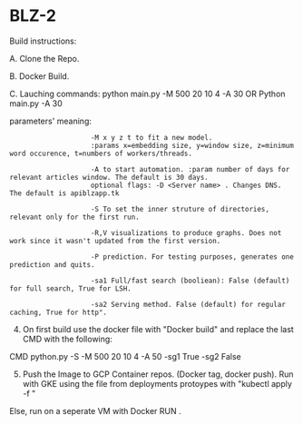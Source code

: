 # BLZ-2

Build instructions:

A. Clone the Repo. 

B. Docker Build.

C. Lauching commands: python main.py -M 500 20 10 4 -A 30 OR Python main.py -A 30
   
   parameters' meaning: 
                        
                        -M x y z t to fit a new model. 
                        :params x=embedding size, y=window size, z=minimum word occurence, t=numbers of workers/threads.
                        
                        -A to start automation. :param number of days for relevant articles window. The default is 30 days. 
                        optional flags: -D <Server name> . Changes DNS.  The default is apiblzapp.tk 
                        
                        -S To set the inner struture of directories, relevant only for the first run.
                        
                        -R,V visualizations to produce graphs. Does not work since it wasn't updated from the first version. 
                        
                        -P prediction. For testing purposes, generates one prediction and quits. 
                        
                        -sa1 Full/fast search (booliean): False (default) for full search, True for LSH.
                         
                        -sa2 Serving method. False (default) for regular caching, True for http".
   
                        
                        
                        
4. On first build use the docker file with "Docker build" and replace the last CMD with the following: 


CMD python.py -S -M 500 20 10 4 -A 50 -sg1 True -sg2 False

5. Push the Image to GCP Container repos. (Docker tag, docker push). Run with GKE using the file from deployments protoypes with "kubectl apply -f <Deployment file>"

Else, run on a seperate VM with Docker RUN <image>.




